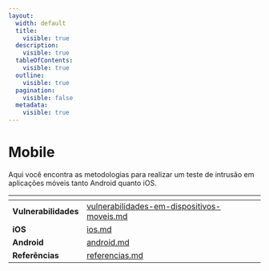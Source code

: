 ```yaml
---
layout:
  width: default
  title:
    visible: true
  description:
    visible: true
  tableOfContents:
    visible: true
  outline:
    visible: true
  pagination:
    visible: false
  metadata:
    visible: true
---
```


# Mobile

Aqui você encontra as metodologias para realizar um teste de intrusão em aplicações móveis tanto Android quanto iOS.

<table data-view="cards"><thead><tr><th></th><th data-hidden data-card-target data-type="content-ref"></th></tr></thead><tbody><tr><td><strong>Vulnerabilidades</strong></td><td><a href="../metodologias-de-pentest/mobile/vulnerabilidades-em-dispositivos-moveis.md">vulnerabilidades-em-dispositivos-moveis.md</a></td></tr><tr><td><strong>iOS</strong></td><td><a href="ios.md">ios.md</a></td></tr><tr><td><strong>Android</strong></td><td><a href="android.md">android.md</a></td></tr><tr><td><strong>Referências</strong></td><td><a href="referencias.md">referencias.md</a></td></tr></tbody></table>
